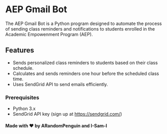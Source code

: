 # AEP Gmail Bot

The AEP Gmail Bot is a Python program designed to automate the process of sending class reminders and notifications to students enrolled in the Academic Empowenment Program (AEP).

## Features

- Sends personalized class reminders to students based on their class schedule.
- Calculates and sends reminders one hour before the scheduled class time.
- Uses SendGrid API to send emails efficiently.


### Prerequisites

- Python 3.x
- SendGrid API key (sign up at https://sendgrid.com/)

#### Made with :heart: by ARandomPenguin and I-Sam-I 